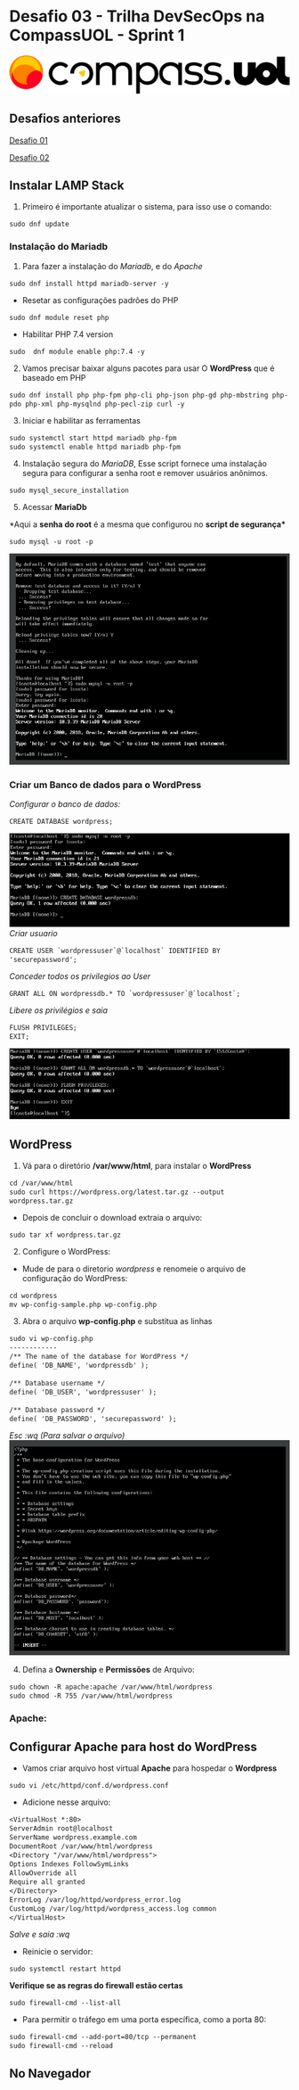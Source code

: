 # Desafio 03 - Trilha DevSecOps na CompassUOL - Sprint 1
![Compass-logo](./images/compass-uol.png)
## Desafios anteriores
[Desafio 01](https://github.com/LaraCosta66/compass-linux-d01)

[Desafio 02](https://github.com/LaraCosta66/compass-linux-d02)


## Instalar LAMP Stack

1. Primeiro é importante atualizar o sistema, para isso use o comando:

```
sudo dnf update
```

### Instalação do Mariadb

1. Para fazer a instalação do _Mariadb_, e do _Apache_

```
sudo dnf install httpd mariadb-server -y
```

- Resetar as configurações padrões do PHP

```
sudo dnf module reset php
```

- Habilitar PHP 7.4 version

```
sudo  dnf module enable php:7.4 -y
```

2. Vamos precisar baixar alguns pacotes para usar O **WordPress** que é baseado em PHP

```
sudo dnf install php php-fpm php-cli php-json php-gd php-mbstring php-pdo php-xml php-mysqlnd php-pecl-zip curl -y
```

3. Iniciar e habilitar as ferramentas

```
sudo systemctl start httpd mariadb php-fpm
sudo systemctl enable httpd mariadb php-fpm
```

4. Instalação segura do _MariaDB_, Esse script fornece uma instalação segura para configurar a senha root e remover usuários anônimos.

```
sudo mysql_secure_installation
```

5. Acessar **MariaDb**

\*Aqui a **senha do root** é a mesma que configurou no **script de segurança\***

```
sudo mysql -u root -p
```

![Acesso MariaDB](./images/acess-mariadb.png)

### Criar um Banco de dados para o WordPress

_Configurar o banco de dados:_

```
CREATE DATABASE wordpress;
```

![database](./images/database-creation.png)
_Criar usuario_

```
CREATE USER `wordpressuser`@`localhost` IDENTIFIED BY 'securepassword';
```

_Conceder todos os privilegios ao User_

```
GRANT ALL ON wordpressdb.* TO `wordpressuser`@`localhost`;
```

_Libere os privilégios e saia_

```
FLUSH PRIVILEGES;
EXIT;
```

![exemplo](./images/user-creation.png)

## WordPress

1. Vá para o diretório **/var/www/html**, para instalar o **WordPress**

```
cd /var/www/html
sudo curl https://wordpress.org/latest.tar.gz --output wordpress.tar.gz
```

- Depois de concluir o download extraia o arquivo:

```
sudo tar xf wordpress.tar.gz
```

2. Configure o WordPress:

- Mude de para o diretorio _wordpress_ e renomeie o arquivo de configuração do WordPress:

```
cd wordpress
mv wp-config-sample.php wp-config.php
```

3. Abra o arquivo **wp-config.php** e substitua as linhas

```
sudo vi wp-config.php
------------
/** The name of the database for WordPress */
define( 'DB_NAME', 'wordpressdb' );

/** Database username */
define( 'DB_USER', 'wordpressuser' );

/** Database password */
define( 'DB_PASSWORD', 'securepassword' );
```

_Esc :wq (Para salvar o arquivo)_
![config-db](./images/db-config.png)

4. Defina a **Ownership** e **Permissões** de Arquivo:

```
sudo chown -R apache:apache /var/www/html/wordpress
sudo chmod -R 755 /var/www/html/wordpress
```

### Apache:

## Configurar Apache para host do WordPress

- Vamos criar arquivo host virtual **Apache** para hospedar o **Wordpress**

```
sudo vi /etc/httpd/conf.d/wordpress.conf
```

- Adicione nesse arquivo:

```
<VirtualHost *:80>
ServerAdmin root@localhost
ServerName wordpress.example.com
DocumentRoot /var/www/html/wordpress
<Directory "/var/www/html/wordpress">
Options Indexes FollowSymLinks
AllowOverride all
Require all granted
</Directory>
ErrorLog /var/log/httpd/wordpress_error.log
CustomLog /var/log/httpd/wordpress_access.log common
</VirtualHost>
```

_Salve e saia :wq_

- Reinicie o servidor:

```
sudo systemctl restart httpd
```

**Verifique se as regras do firewall estão certas**

```
sudo firewall-cmd --list-all
```

- Para permitir o tráfego em uma porta específica, como a porta 80:

```
sudo firewall-cmd --add-port=80/tcp --permanent
sudo firewall-cmd --reload
```

## No Navegador
